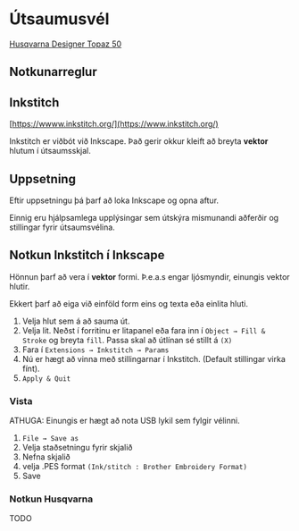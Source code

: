 # Útsaumusvél

[Husqvarna Designer Topaz 50](https://www.husqvarnaviking.com/en-US/Machines/DESIGNER-TOPAZ-50)

## Notkunarreglur

## Inkstitch 

[https://wwww.inkstitch.org/](https://www.inkstitch.org/)

Inkstitch er viðbót við Inkscape. Það gerir okkur kleift að breyta **vektor** hlutum í útsaumsskjal. 

## Uppsetning

Eftir uppsetningu þá þarf að loka Inkscape og opna aftur. 

Einnig eru hjálpsamlega upplýsingar sem útskýra mismunandi aðferðir og stillingar fyrir útsaumsvélina. 

## Notkun Inkstitch í Inkscape

Hönnun þarf að vera í **vektor** formi. Þ.e.a.s engar ljósmyndir, einungis vektor hlutir. 

Ekkert þarf að eiga við einföld form eins og texta eða einlita hluti.

1. Velja hlut sem á að sauma út.
2. Velja lit. Neðst í forritinu er litapanel eða fara inn í `Object → Fill & Stroke` og breyta `fill`. Passa skal að útlínan sé stillt á `(X)`
3. Fara í `Extensions → Inkstitch → Params`
4. Nú er hægt að vinna með stillingarnar í Inkstitch. (Default stillingar virka fínt).
5. `Apply & Quit`

### Vista

ATHUGA: Einungis er hægt að nota USB lykil sem fylgir vélinni.

1. `File → Save as`
2. Velja staðsetningu fyrir skjalið
3. Nefna skjalið
4. velja .PES format `(Ink/stitch : Brother Embroidery Format)`
5. Save

### Notkun Husqvarna

TODO